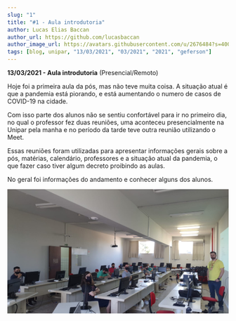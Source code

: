 ```yaml
---
slug: "1"
title: "#1 - Aula introdutoria"
author: Lucas Elias Baccan
author_url: https://github.com/lucasbaccan
author_image_url: https://avatars.githubusercontent.com/u/2676484?s=400&v=4
tags: [blog, unipar, "13/03/2021", "03/2021", "2021", "geferson"]
---
```


**13/03/2021 - Aula introdutoria**  (Presencial/Remoto)

Hoje foi a primeira aula da pós, mas não teve muita coisa.
A situação atual é que a pandemia está piorando, e está aumentando o numero de casos de COVID-19 na cidade.

Com isso parte dos alunos não se sentiu confortável para ir no primeiro dia, no qual o professor fez duas reuniões, uma aconteceu presencialmente na Unipar pela manha e no período da tarde teve outra reunião utilizando o Meet.

Essas reuniões foram utilizadas para apresentar informações gerais sobre a pós, matérias, calendário, professores e a situação atual da pandemia, o que fazer caso tiver algum decreto proibindo as aulas.

No geral foi informações do andamento e conhecer alguns dos alunos.

![Imagem da reunião](../static/docs/aula-1/aula.jpeg)
